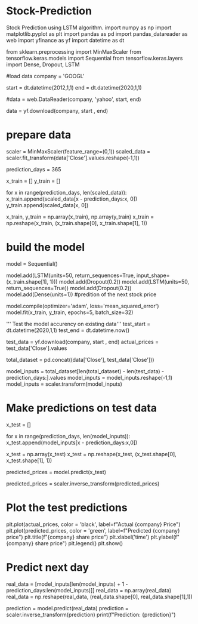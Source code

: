 # Stock-Prediction
Stock Prediction using LSTM algorithm.
import numpy as np
import matplotlib.pyplot as plt
import pandas as pd
import pandas_datareader as web
import yfinance as yf
import datetime as dt

from sklearn.preprocessing import MinMaxScaler
from tensorflow.keras.models import Sequential
from tensorflow.keras.layers import Dense, Dropout, LSTM

#load data
company = 'GOOGL'

start = dt.datetime(2012,1,1)
end = dt.datetime(2020,1,1)

#data = web.DataReader(company, 'yahoo', start, end)

data = yf.download(company, start , end)

# prepare data
scaler = MinMaxScaler(feature_range=(0,1))
scaled_data = scaler.fit_transform(data['Close'].values.reshape(-1,1))

prediction_days = 365

x_train = []
y_train = []

for x in range(prediction_days, len(scaled_data)):
    x_train.append(scaled_data[x - prediction_days:x, 0])
    y_train.append(scaled_data[x, 0])

x_train, y_train = np.array(x_train), np.array(y_train)
x_train = np.reshape(x_train, (x_train.shape[0], x_train.shape[1], 1))

# build the model

model = Sequential()

model.add(LSTM(units=50, return_sequences=True, input_shape=(x_train.shape[1], 1)))
model.add(Dropout(0.2))
model.add(LSTM(units=50, return_sequences=True))
model.add(Dropout(0.2))
model.add(Dense(units=1)) #predition of the next stock price

model.compile(optimizer='adam', loss='mean_squared_error')
model.fit(x_train, y_train, epochs=5, batch_size=32)

''' Test the model accurency on existing data'''
test_start = dt.datetime(2020,1,1)
test_end = dt.datetime.now()

test_data = yf.download(company, start , end)
actual_prices = test_data['Close'].values

total_dataset = pd.concat((data['Close'], test_data['Close']))

model_inputs = total_dataset[len(total_dataset) - len(test_data) - prediction_days:].values
model_inputs = model_inputs.reshape(-1,1)
model_inputs = scaler.transform(model_inputs)

# Make predictions on test data

x_test = []

for x in range(prediction_days, len(model_inputs)):
    x_test.append(model_inputs[x - prediction_days:x,0])

x_test = np.array(x_test)
x_test = np.reshape(x_test, (x_test.shape[0], x_test.shape[1], 1))

predicted_prices = model.predict(x_test)

predicted_prices = scaler.inverse_transform(predicted_prices)

# Plot the test predictions
plt.plot(actual_prices, color = 'black', label=f"Actual {company} Price")
plt.plot(predicted_prices, color = 'green', label=f"Predicted {company} price")
plt.title(f"{company} share price")
plt.xlabel('time')
plt.ylabel(f"{company} share price")
plt.legend()
plt.show()

# Predict next day

real_data = [model_inputs[len(model_inputs) + 1 - prediction_days:len(model_inputs)]]
real_data = np.array(real_data)
real_data = np.reshape(real_data, (real_data.shape[0], real_data.shape[1],1))

prediction = model.predict(real_data)
prediction = scaler.inverse_transform(prediction)
print(f"Prediction: {prediction}")
